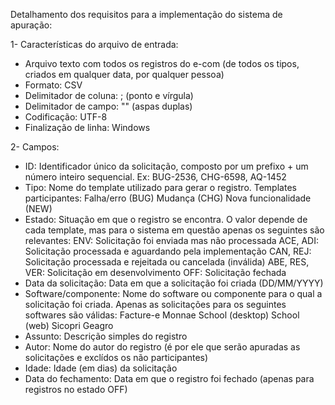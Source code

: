 Detalhamento dos requisitos para a implementação do sistema de apuração:

1- Características do arquivo de entrada:
  - Arquivo texto com todos os registros do e-com (de todos os tipos, criados
    em qualquer data, por qualquer pessoa)
  - Formato: CSV
  - Delimitador de coluna: ; (ponto e vírgula)
  - Delimitador de campo: "" (aspas duplas)
  - Codificação: UTF-8
  - Finalização de linha: Windows

2- Campos:
  - ID: Identificador único da solicitação, composto por um prefixo + um
    número inteiro sequencial. Ex: BUG-2536, CHG-6598, AQ-1452
  - Tipo: Nome do template utilizado para gerar o registro. 
    Templates participantes: 
      Falha/erro (BUG)
      Mudança (CHG)
      Nova funcionalidade (NEW)
  - Estado: Situação em que o registro se encontra. O valor depende de cada
    template, mas para o sistema em questão apenas os seguintes são relevantes:
      ENV: Solicitação foi enviada mas não processada
      ACE, ADI: Solicitação processada e aguardando pela implementação
      CAN, REJ: Solicitação processada e rejeitada ou cancelada (inválida)
      ABE, RES, VER: Solicitação em desenvolvimento
      OFF: Solicitação fechada
  - Data da solicitação: Data em que a solicitação foi criada (DD/MM/YYYY)
  - Software/componente: Nome do software ou componente para o qual a 
    solicitação foi criada. Apenas as solicitações para os seguintes softwares são válidas:
      Facture-e
      Monnae
      School (desktop)
      School (web)
      Sicopri
      Geagro
  - Assunto: Descrição simples do registro
  - Autor: Nome do autor do registro (é por ele que serão apuradas as 
    solicitações e exclídos os não participantes)
  - Idade: Idade (em dias) da solicitação
  - Data do fechamento: Data em que o registro foi fechado (apenas para
    registros no estado OFF)
